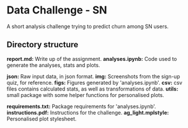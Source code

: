 # Data Challenge - SN

A short analysis challenge trying to predict churn among SN users.

## Directory structure

**report.md:** Write up of the assignment.
**analyses.ipynb:** Code used to generate the analyses, stats and plots.

**json:** Raw input data, in json format.
**img:** Screenshots from the sign-up quiz, for reference.
**figs:** Figures generated by 'analyses.ipynb'.
**csv:** csv files contains calculated stats, as well as transformations of data.
**utils:** small package with some helper functions for personalised plots.

**requirements.txt:** Package requirements for 'analyses.ipynb'.
**instructions.pdf:** Instructions for the challenge.
**ag_light.mplstyle:** Personalised plot stylesheet.